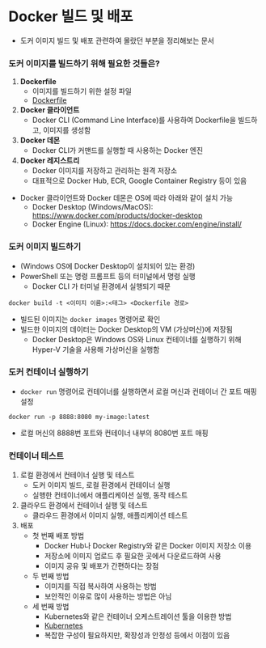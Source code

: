 # Docker 빌드 및 배포
* 도커 이미지 빌드 및 배포 관련하여 몰랐던 부분을 정리해보는 문서
### 도커 이미지를 빌드하기 위해 필요한 것들은?
1. **Dockerfile**
	* 이미지를 빌드하기 위한 설정 파일
    * [Dockerfile](./Dockerfile.md)
2. **Docker 클라이언트**
	* Docker CLI (Command Line Interface)를 사용하여 Dockerfile을 빌드하고, 이미지를 생성함
3. **Docker 데몬**
	* Docker CLI가 커맨드를 실행할 때 사용하는 Docker 엔진
4. **Docker 레지스트리**
	* Docker 이미지를 저장하고 관리하는 원격 저장소
    * 대표적으로 Docker Hub, ECR, Google Container Registry 등이 있음
* Docker 클라이언트와 Docker 데몬은 OS에 따라 아래와 같이 설치 가능
  * Docker Desktop (Windows/MacOS): https://www.docker.com/products/docker-desktop
  * Docker Engine (Linux): https://docs.docker.com/engine/install/
### 도커 이미지 빌드하기
* (Windows OS에 Docker Desktop이 설치되어 있는 환경)
* PowerShell 또는 명령 프롬프트 등의 터미널에서 명령 실행
  * Docker CLI 가 터미널 환경에서 실행되기 때문
```shell
docker build -t <이미지 이름>:<태그> <Dockerfile 경로>
```
* 빌드된 이미지는 `docker images` 명령어로 확인
* 빌드한 이미지의 데이터는 Docker Desktop의 VM (가상머신)에 저장됨
  * Docker Desktop은 Windows OS와 Linux 컨테이너를 실행하기 위해 Hyper-V 기술을 사용해 가상머신을 실행함
### 도커 컨테이너 실행하기
* `docker run` 명령어로 컨테이너를 실행하면서 로컬 머신과 컨테이너 간 포트 매핑 설정
```shell
docker run -p 8888:8080 my-image:latest
```
* 로컬 머신의 8888번 포트와 컨테이너 내부의 8080번 포트 매핑
### 컨테이너 테스트
1. 로컬 환경에서 컨테이너 실행 및 테스트
	* 도커 이미지 빌드, 로컬 환경에서 컨테이너 실행
    * 실행한 컨테이너에서 애플리케이션 실행, 동작 테스트
2. 클라우드 환경에서 컨테이너 실행 및 테스트
	* 클라우드 환경에서 이미지 실행, 애플리케이션 테스트
3. 배포
	* 첫 번째 배포 방법
      * Docker Hub나 Docker Registry와 같은 Docker 이미지 저장소 이용
      * 저장소에 이미지 업로드 후 필요한 곳에서 다운로드하여 사용
      * 이미지 공유 및 배포가 간편하다는 장점
    * 두 번째 방법
      * 이미지를 직접 복사하여 사용하는 방법
      * 보안적인 이유로 많이 사용하는 방법은 아님
    * 세 번째 방법
      * Kubernetes와 같은 컨테이너 오케스트레이션 툴을 이용한 방법
      * [Kubernetes](./Kubernetes.md)
      * 복잡한 구성이 필요하지만, 확장성과 안정성 등에서 이점이 있음

